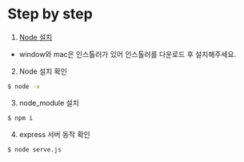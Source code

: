 # Step by step

1. [Node 설치](https://nodejs.org/ko/download/package-manager/)
- window와 mac은 인스톨러가 있어 인스톨러를 다운로드 후 설치해주세요.

2. Node 설치 확인
```bash
$ node -v
```

3. node_module 설치
```bash
$ npm i
```

4. express 서버 동작 확인
```bash
$ node serve.js
```